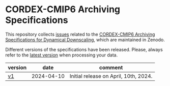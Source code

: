 # CORDEX-CMIP6 Archiving Specifications

This repository collects [issues](https://github.com/WCRP-CORDEX/archive-specifications/issues) related to the [CORDEX-CMIP6 Archiving Specifications for Dynamical Downscaling](https://doi.org/10.5281/zenodo.10961068), which are maintained in Zenodo.

Different versions of the specifications have been released. Please, always refer to the [latest version](https://doi.org/10.5281/zenodo.10961068) when processing your data.

| version | date | comment |
|---------|------|---------|
| [v1](https://doi.org/10.5281/zenodo.10961069) | 2024-04-10 | Initial release on April, 10th, 2024. |


